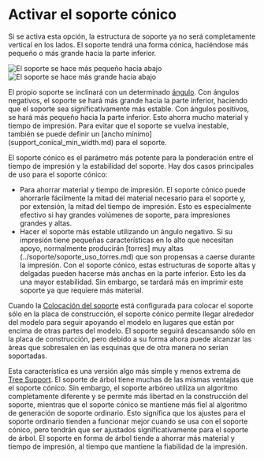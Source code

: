 Activar el soporte cónico
====
Si se activa esta opción, la estructura de soporte ya no será completamente vertical en los lados. El soporte tendrá una forma cónica, haciéndose más pequeño o más grande hacia la parte inferior.

<!--screenshot {
"image_path": "support_conical_enabled.png",
"models": [
    {
        "script": "wide_overhang.scad",
        "transformation": ["scale(0.5)"]
    }
],
"camera_position": [91, -95, 19],
"settings": {
    "support_enable": true,
    "support_conical_enabled": true,
    "support_conical_angle": 30
},
"colours": 64
}-->
<!--screenshot {
"image_path": "support_conical_angle_neg10.png",
"models": [
    {
        "script": "wide_overhang.scad",
        "transformation": ["scale(0.5)"]
    }
],
"camera_position": [91, -95, 19],
"settings": {
    "support_enable": true,
    "support_conical_enabled": true,
    "support_conical_angle": -10
},
"colours": 64
}-->
![El soporte se hace más pequeño hacia abajo](../images/support_conical_enabled.png)
![El soporte se hace más grande hacia abajo](../images/support_conical_angle_neg10.png)

El propio soporte se inclinará con un determinado [ángulo](support_conical_angle.md). Con ángulos negativos, el soporte se hará más grande hacia la parte inferior, haciendo que el soporte sea significativamente más estable. Con ángulos positivos, se hará más pequeño hacia la parte inferior. Esto ahorra mucho material y tiempo de impresión. Para evitar que el soporte se vuelva inestable, también se puede definir un [ancho mínimo] (support_conical_min_width.md) para el soporte.

El soporte cónico es el parámetro más potente para la ponderación entre el tiempo de impresión y la estabilidad del soporte. Hay dos casos principales de uso para el soporte cónico:
* Para ahorrar material y tiempo de impresión. El soporte cónico puede ahorrarle fácilmente la mitad del material necesario para el soporte y, por extensión, la mitad del tiempo de impresión. Esto es especialmente efectivo si hay grandes volúmenes de soporte, para impresiones grandes y altas.
* Hacer el soporte más estable utilizando un ángulo negativo. Si su impresión tiene pequeñas características en lo alto que necesitan apoyo, normalmente producirán [torres] muy altas (../soporte/soporte_uso_torres.md) que son propensas a caerse durante la impresión. Con el soporte cónico, estas estructuras de soporte altas y delgadas pueden hacerse más anchas en la parte inferior. Esto les da una mayor estabilidad. Sin embargo, se tardará más en imprimir este soporte ya que requiere más material.

Cuando la [Colocación del soporte](../support/support_type.md) está configurada para colocar el soporte sólo en la placa de construcción, el soporte cónico permite llegar alrededor del modelo para seguir apoyando el modelo en lugares que están por encima de otras partes del modelo. El soporte seguirá descansando sólo en la placa de construcción, pero debido a su forma ahora puede alcanzar las áreas que sobresalen en las esquinas que de otra manera no serían soportadas.

Esta característica es una versión algo más simple y menos extrema de <!--if cura_version >= 4.7-->[Tree Support](../support/support_structure.md)<!--endif--><!--if cura_version < 4.7:[Tree Support](support_tree_enable.md)-->. El soporte de árbol tiene muchas de las mismas ventajas que el soporte cónico. Sin embargo, el soporte arbóreo utiliza un algoritmo completamente diferente y se permite más libertad en la construcción del soporte, mientras que el soporte cónico se mantiene más fiel al algoritmo de generación de soporte ordinario. Esto significa que los ajustes para el soporte ordinario tienden a funcionar mejor cuando se usa con el soporte cónico, pero tendrán que ser ajustados significativamente para el soporte de árbol. El soporte en forma de árbol tiende a ahorrar más material y tiempo de impresión, al tiempo que mantiene la fiabilidad de la impresión.